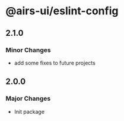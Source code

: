 # @airs-ui/eslint-config

## 2.1.0

### Minor Changes

- add some fixes to future projects

## 2.0.0

### Major Changes

- Init package
